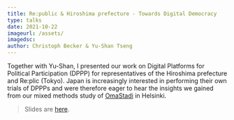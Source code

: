 ```yaml
---
title: Re:public & Hiroshima prefecture - Towards Digital Democracy
type: talks
date: 2021-10-22
imageurl: /assets/
imagedsc:    
author: Christoph Becker & Yu-Shan Tseng
---
```


Together with Yu-Shan, I presented our work on Digital Platforms for Political Participation (DPPP) for representatives of the Hiroshima prefecture and Re:plic (Tokyo). Japan is increasingly interested in performing their own trials of DPPPs and were therefore eager to hear the insights we gained from our mixed methods study of [OmaStadi](https://omastadi.hel.fi) in Helsinki.

> Slides are [here](/assets/dppp/DPPP_Republic_Tokyo.pdf).
